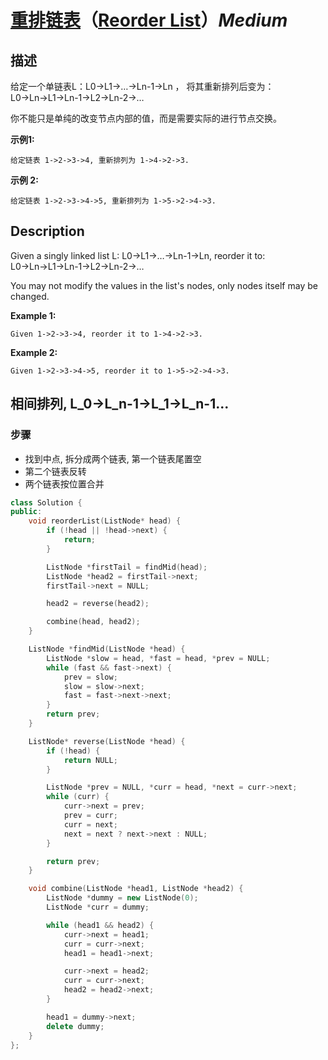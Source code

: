 # [重排链表](https://leetcode-cn.com/problems/reorder-list)（[Reorder List](https://leetcode.com/problems/reorder-list)）*Medium*
## 描述
给定一个单链表L：L0&rarr;L1&rarr;&hellip;&rarr;Ln-1&rarr;Ln ，
将其重新排列后变为： L0&rarr;Ln&rarr;L1&rarr;Ln-1&rarr;L2&rarr;Ln-2&rarr;&hellip;

你不能只是单纯的改变节点内部的值，而是需要实际的进行节点交换。

**示例1:**
```
给定链表 1->2->3->4, 重新排列为 1->4->2->3.
```

**示例 2:**
```
给定链表 1->2->3->4->5, 重新排列为 1->5->2->4->3.
```

## Description
Given a singly linked list L: L0&rarr;L1&rarr;&hellip;&rarr;Ln-1&rarr;Ln,
reorder it to: L0&rarr;Ln&rarr;L1&rarr;Ln-1&rarr;L2&rarr;Ln-2&rarr;&hellip;

You may not modify the values in the list&#39;s nodes, only nodes itself may be changed.

**Example 1:**
```
Given 1->2->3->4, reorder it to 1->4->2->3.
```

**Example 2:**
```
Given 1->2->3->4->5, reorder it to 1->5->2->4->3.
```


## 相间排列, L_0->L_n-1->L_1->L_n-1...
### 步骤
- 找到中点, 拆分成两个链表, 第一个链表尾置空
- 第二个链表反转
- 两个链表按位置合并

```c++
class Solution {
public:
    void reorderList(ListNode* head) {
        if (!head || !head->next) {
            return;
        }    

        ListNode *firstTail = findMid(head);
        ListNode *head2 = firstTail->next;
        firstTail->next = NULL;

        head2 = reverse(head2);

        combine(head, head2);
    }

    ListNode *findMid(ListNode *head) {
        ListNode *slow = head, *fast = head, *prev = NULL;
        while (fast && fast->next) {
            prev = slow;
            slow = slow->next;
            fast = fast->next->next;
        }
        return prev;
    }

    ListNode* reverse(ListNode *head) {
        if (!head) {
            return NULL;
        }

        ListNode *prev = NULL, *curr = head, *next = curr->next;
        while (curr) {
            curr->next = prev;
            prev = curr;
            curr = next;
            next = next ? next->next : NULL;
        }

        return prev;
    }

    void combine(ListNode *head1, ListNode *head2) {
        ListNode *dummy = new ListNode(0);
        ListNode *curr = dummy;

        while (head1 && head2) {
            curr->next = head1;
            curr = curr->next;
            head1 = head1->next;

            curr->next = head2;
            curr = curr->next;
            head2 = head2->next;
        }

        head1 = dummy->next;
        delete dummy;
    }
};
```